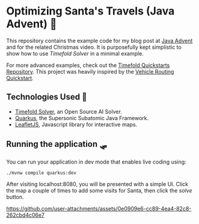# Optimizing Santa's Travels (Java Advent) 🎅

This repository contains the example code for my blog post at [Java Advent](https://www.javaadvent.com/) and for the related Christmas video.
It is purposefully kept simplistic to show how to use *Timefold Solver* in a minimal example.

For more advanced examples, check out the [Timefold Quickstarts Repository](https://github.com/TimefoldAI/timefold-quickstarts).
This project was heavily inspired by the [Vehicle Routing Quickstart](https://github.com/TimefoldAI/timefold-quickstarts/tree/stable/java/vehicle-routing).

## Technologies Used 🎄

- [Timefold Solver](https://docs.timefold.ai/timefold-solver/latest/introduction), an Open Source AI Solver.
- [Quarkus](https://quarkus.io/), the Supersonic Subatomic Java Framework.
- [LeafletJS](https://leafletjs.com/), Javascript library for interactive maps.

## Running the application 🛷
You can run your application in dev mode that enables live coding using:

```shell script
./mvnw compile quarkus:dev
```

After visiting localhost:8080, you will be presented with a simple UI.
Click the map a couple of times to add some visits for Santa, then click the _solve_ button.

https://github.com/user-attachments/assets/0e0909e6-cc89-4ea4-82c8-262cbd4c06e7



